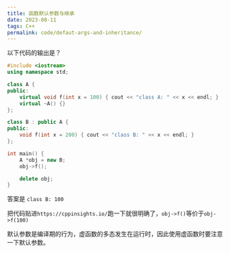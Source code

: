```yaml
---
title: 函数默认参数与继承
date: 2023-08-11
tags: C++
permalink: code/defaut-args-and-inheritance/
---
```


以下代码的输出是？

```cpp
#include <iostream>
using namespace std;

class A {
public:
    virtual void f(int x = 100) { cout << "class A: " << x << endl; }
    virtual ~A() {}
};

class B : public A {
public:
    void f(int x = 200) { cout << "class B: " << x << endl; }
};

int main() {
    A *obj = new B;
    obj->f();

    delete obj;
}
```

答案是 `class B: 100`

把代码贴进`https://cppinsights.io/`跑一下就很明确了，`obj->f()`等价于`obj->f(100)`

默认参数是编译期的行为，虚函数的多态发生在运行时，因此使用虚函数时要注意一下默认参数。
